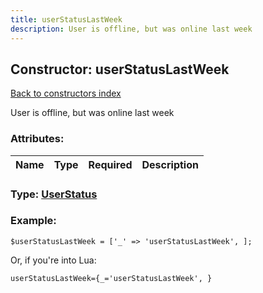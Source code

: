 ```yaml
---
title: userStatusLastWeek
description: User is offline, but was online last week
---
```

## Constructor: userStatusLastWeek  
[Back to constructors index](index.md)



User is offline, but was online last week

### Attributes:

| Name     |    Type       | Required | Description |
|----------|:-------------:|:--------:|------------:|



### Type: [UserStatus](../types/UserStatus.md)


### Example:

```
$userStatusLastWeek = ['_' => 'userStatusLastWeek', ];
```  

Or, if you're into Lua:  


```
userStatusLastWeek={_='userStatusLastWeek', }

```


